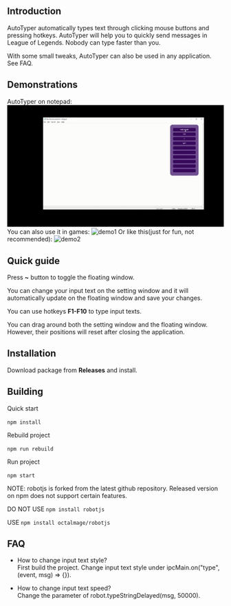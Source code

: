 ## Introduction
AutoTyper automatically types text through clicking mouse buttons and pressing hotkeys. AutoTyper will help you to quickly send messages in League of Legends. Nobody can type faster than you.

With some small tweaks, AutoTyper can also be used in any application. See FAQ.

## Demonstrations

AutoTyper on notepad:
![demo3](https://github.com/dave2929/AutoTyper/blob/master/demo/demo3.gif)
You can also use it in games:
![demo1](https://github.com/dave2929/AutoTyper/blob/master/demo/demo1.gif)
Or like this(just for fun, not recommended):
![demo2](https://github.com/dave2929/AutoTyper/blob/master/demo/demo2.gif)

## Quick guide

Press **~** button to toggle the floating window.

You can change your input text on the setting window and it will automatically update on the floating window and save your changes.

You can use hotkeys **F1-F10** to type input texts.

You can drag around both the setting window and the floating window. However, their positions will reset after closing the application.

## Installation
Download package from **Releases** and install.

## Building
Quick start  

```npm install```  

Rebuild project  

```npm run rebuild```  

Run project  

```npm start```   

NOTE: robotjs is forked from the latest github repository. Released version on npm does not support certain features.

DO NOT USE ```npm install robotjs```  

USE ```npm install octalmage/robotjs```

## FAQ
* How to change input text style?  
First build the project. Change input text style under ipcMain.on("type", (event, msg) => {}).

* How to change input text speed?  
Change the parameter of robot.typeStringDelayed(msg, 50000).
